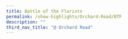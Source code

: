 ```yaml
---
title: Battle of the Florists
permalink: /show-highlights/Orchard-Road/BTF
description: ""
third_nav_title: "@ Orchard Road"
---
```

